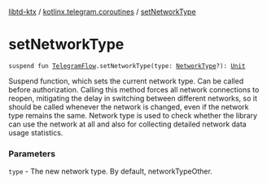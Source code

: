 [libtd-ktx](../index.md) / [kotlinx.telegram.coroutines](index.md) / [setNetworkType](./set-network-type.md)

# setNetworkType

`suspend fun `[`TelegramFlow`](../kotlinx.telegram.core/-telegram-flow/index.md)`.setNetworkType(type: `[`NetworkType`](https://tdlibx.github.io/td/docs/org/drinkless/td/libcore/telegram/TdApi.NetworkType.html)`?): `[`Unit`](https://kotlinlang.org/api/latest/jvm/stdlib/kotlin/-unit/index.html)

Suspend function, which sets the current network type. Can be called before authorization.
Calling this method forces all network connections to reopen, mitigating the delay in switching
between different networks, so it should be called whenever the network is changed, even if the
network type remains the same. Network type is used to check whether the library can use the network
at all and also for collecting detailed network data usage statistics.

### Parameters

`type` - The new network type. By default, networkTypeOther.